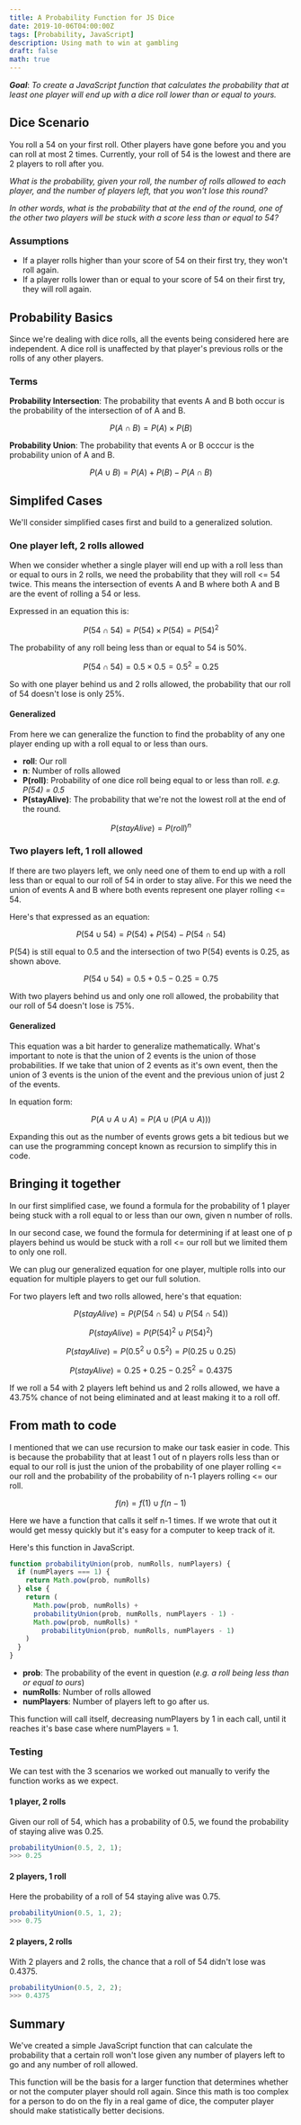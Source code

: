 ```yaml
---
title: A Probability Function for JS Dice
date: 2019-10-06T04:00:00Z
tags: [Probability, JavaScript]
description: Using math to win at gambling
draft: false
math: true
---
```


**_Goal_**: _To create a JavaScript function that calculates the probability
that at least one player will end up with a dice roll lower than or equal to
yours._

## Dice Scenario

You roll a 54 on your first roll. Other players have gone before you and you can
roll at most 2 times. Currently, your roll of 54 is the lowest and there are 2
players to roll after you.

_What is the probability, given your roll, the number of rolls allowed to each
player, and the number of players left, that you won't lose this round?_

_In other words, what is the probability that at the end of the round, one of
the other two players will be stuck with a score less than or equal to 54?_

### Assumptions

- If a player rolls higher than your score of 54 on their first try, they won't
  roll again.
- If a player rolls lower than or equal to your score of 54 on their first try,
  they will roll again.

## Probability Basics

Since we're dealing with dice rolls, all the events being considered here are
independent. A dice roll is unaffected by that player's previous rolls or the
rolls of any other players.

### Terms

**Probability Intersection**: The probability that events A and B both occur is
the probability of the intersection of of A and B.

$$
P (A \cap B) = P(A) \times P(B)
$$

**Probability Union**: The probability that events A or B occcur is the
probability union of A and B.

$$
P (A \cup B) = P(A) + P(B) - P(A \cap B)
$$

## Simplifed Cases

We'll consider simplified cases first and build to a generalized solution.

### One player left, 2 rolls allowed

When we consider whether a single player will end up with a roll less than or
equal to ours in 2 rolls, we need the probability that they will roll <= 54
twice. This means the intersection of events A and B where both A and B are the
event of rolling a 54 or less.

Expressed in an equation this is:

$$
P (54 \cap 54) = P(54) \times P(54) = P(54)^2
$$

The probability of any roll being less than or equal to 54 is 50%.

$$
P(54 \cap 54) = 0.5 \times 0.5 = 0.5^2 = 0.25
$$

So with one player behind us and 2 rolls allowed, the probability that our roll
of 54 doesn't lose is only 25%.

#### Generalized

From here we can generalize the function to find the probablity of any one
player ending up with a roll equal to or less than ours.

- **roll**: Our roll
- **n**: Number of rolls allowed
- **P(roll)**: Probability of one dice roll being equal to or less than roll.
  _e.g. P(54) = 0.5_
- **P(stayAlive)**: The probability that we're not the lowest roll at the end of
  the round.

$$
P(stayAlive) = P(roll)^n
$$

### Two players left, 1 roll allowed

If there are two players left, we only need one of them to end up with a roll
less than or equal to our roll of 54 in order to stay alive. For this we need
the union of events A and B where both events represent one player rolling
<= 54.

Here's that expressed as an equation:

$$
P(54 \cup 54) = P(54) + P(54) - P(54 \cap 54)
$$

P(54) is still equal to 0.5 and the intersection of two P(54) events is 0.25, as
shown above.

$$
P(54 \cup 54) = 0.5 + 0.5 - 0.25 = 0.75
$$

With two players behind us and only one roll allowed, the probability that our
roll of 54 doesn't lose is 75%.

#### Generalized

This equation was a bit harder to generalize mathematically. What's important to
note is that the union of 2 events is the union of those probabilities. If we
take that union of 2 events as it's own event, then the union of 3 events is the
union of the event and the previous union of just 2 of the events.

In equation form:

$$
P(A \cup A \cup A) = P(A \cup (P(A \cup A)))
$$

Expanding this out as the number of events grows gets a bit tedious but we can
use the programming concept known as recursion to simplify this in code.

## Bringing it together

In our first simplified case, we found a formula for the probability of 1 player
being stuck with a roll equal to or less than our own, given n number of rolls.

In our second case, we found the formula for determining if at least one of p
players behind us would be stuck with a roll <= our roll but we limited them to
only one roll.

We can plug our generalized equation for one player, multiple rolls into our
equation for multiple players to get our full solution.

For two players left and two rolls allowed, here's that equation:

$$
P(stayAlive) = P(P(54 \cap 54) \cup P(54 \cap 54))
$$

$$
P(stayAlive) = P(P(54)^2 \cup P(54)^2)
$$

$$
P(stayAlive) = P(0.5^2 \cup 0.5^2) = P(0.25 \cup 0.25)
$$

$$
P(stayAlive) = 0.25 + 0.25 - 0.25^2 = 0.4375
$$

If we roll a 54 with 2 players left behind us and 2 rolls allowed, we have a
43.75% chance of not being eliminated and at least making it to a roll off.

## From math to code

I mentioned that we can use recursion to make our task easier in code. This is
because the probability that at least 1 out of n players rolls less than or
equal to our roll is just the union of the probability of one player rolling <=
our roll and the probability of the probability of n-1 players rolling <= our
roll.

$$
f(n) = f(1) \cup f(n-1)
$$

Here we have a function that calls it self n-1 times. If we wrote that out it
would get messy quickly but it's easy for a computer to keep track of it.

Here's this function in JavaScript.

```js
function probabilityUnion(prob, numRolls, numPlayers) {
  if (numPlayers === 1) {
    return Math.pow(prob, numRolls)
  } else {
    return (
      Math.pow(prob, numRolls) +
      probabilityUnion(prob, numRolls, numPlayers - 1) -
      Math.pow(prob, numRolls) *
        probabilityUnion(prob, numRolls, numPlayers - 1)
    )
  }
}
```

- **prob**: The probability of the event in question (_e.g. a roll being less
  than or equal to ours_)
- **numRolls**: Number of rolls allowed
- **numPlayers**: Number of players left to go after us.

This function will call itself, decreasing numPlayers by 1 in each call, until
it reaches it's base case where numPlayers = 1.

### Testing

We can test with the 3 scenarios we worked out manually to verify the function
works as we expect.

#### 1 player, 2 rolls

Given our roll of 54, which has a probability of 0.5, we found the probability
of staying alive was 0.25.

```js
probabilityUnion(0.5, 2, 1);
>>> 0.25
```

#### 2 players, 1 roll

Here the probability of a roll of 54 staying alive was 0.75.

```js
probabilityUnion(0.5, 1, 2);
>>> 0.75
```

#### 2 players, 2 rolls

With 2 players and 2 rolls, the chance that a roll of 54 didn't lose was 0.4375.

```js
probabilityUnion(0.5, 2, 2);
>>> 0.4375
```

## Summary

We've created a simple JavaScript function that can calculate the probability
that a certain roll won't lose given any number of players left to go and any
number of roll allowed.

This function will be the basis for a larger function that determines whether or
not the computer player should roll again. Since this math is too complex for a
person to do on the fly in a real game of dice, the computer player should make
statistically better decisions.
